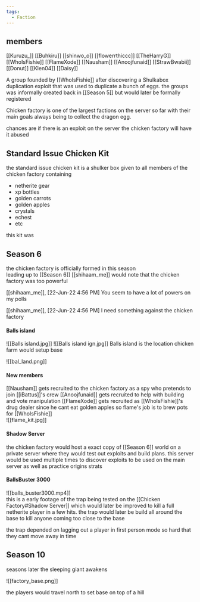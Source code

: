 ```yaml
---
tags:
  - Faction
---
```


## members
[[Kuruzu_]]
[[Buhkiru]]
[[shinwo_o]]
[[flowerrthiccc]]
[[TheHarryG]]
[[WhoIsFishie]]
[[FlameXode]]
[[Nausham]]
[[Anoojfunaid]]
[[StrawBwabii]]
[[Donut]]
[[Klen04]]
[[Daisy]]

A group founded by [[WhoIsFishie]] after discovering a Shulkabox duplication exploit that was used to duplicate a bunch of eggs. the groups was informally created back in [[Season 5]] but would later be formally registered

Chicken factory is one of the largest factions on the server so far with their main goals always being to collect the dragon egg.

chances are if there is an exploit on the server the chicken factory will have it abused

## Standard Issue Chicken Kit
the standard issue chicken kit is a shulker box given to all members of the chicken factory containing  

- netherite gear 
- xp bottles
- golden carrots
- golden apples
- crystals 
- echest
- etc

this kit was 

## Season 6
the chicken factory is officially formed in this season    
leading up to [[Season 6]] [[shihaam_me]] would note that the chicken factory was too powerful

[[shihaam_me]], [22-Jun-22 4:56 PM]
You seem to have a lot of powers on my polls

[[shihaam_me]], [22-Jun-22 4:56 PM]
I need something against the chicken factory

#### Balls island
![[Balls island.jpg]]
![[Balls island ign.jpg]]
Balls island is the location chicken farm would setup base 

![[bal_land.png]]


#### New members
[[Nausham]] gets recruited to the chicken factory as a spy who pretends to join [[iBattus]]'s crew
[[Anoojfunaid]] gets recruited to help with building and vote manipulation 
[[FlameXode]] gets recruited as [[WhoIsFishie]]'s drug dealer since he cant eat golden apples so flame's job is to brew pots for [[WhoIsFishie]]   
![[flame_kit.jpg]]

#### Shadow Server
the chicken factory would host a exact copy of [[Season 6]] world on a private server where they would test out exploits and build plans. this server would be used multiple times to discover exploits to be used on the main server as well as practice origins strats

#### BallsBuster 3000
![[balls_buster3000.mp4]]    
this is a early footage of the trap being tested on the [[Chicken Factory#Shadow Server]] which would later be improved to kill a full netherite player in a few hits. the trap would later be build all around the base to kill anyone coming too close to the base

the trap depended on lagging out a player in first person mode so hard that they cant move away in time 

## Season 10

seasons later the sleeping giant awakens

![[factory_base.png]]

the players would travel north to set base on top of a hill 

